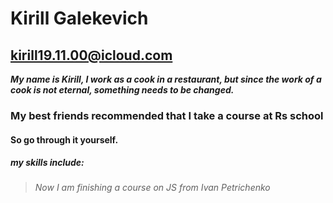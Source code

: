 # Kirill Galekevich
## kirill19.11.00@icloud.com
*__My name is Kirill, I work as a cook in a restaurant, but since the work of a cook is not eternal, something needs to be changed.__*
### My best friends recommended that I take a course at **Rs school**
#### So go through it yourself.
##### **my skills include:**
> _Now I am finishing a course on JS from Ivan Petrichenko_
